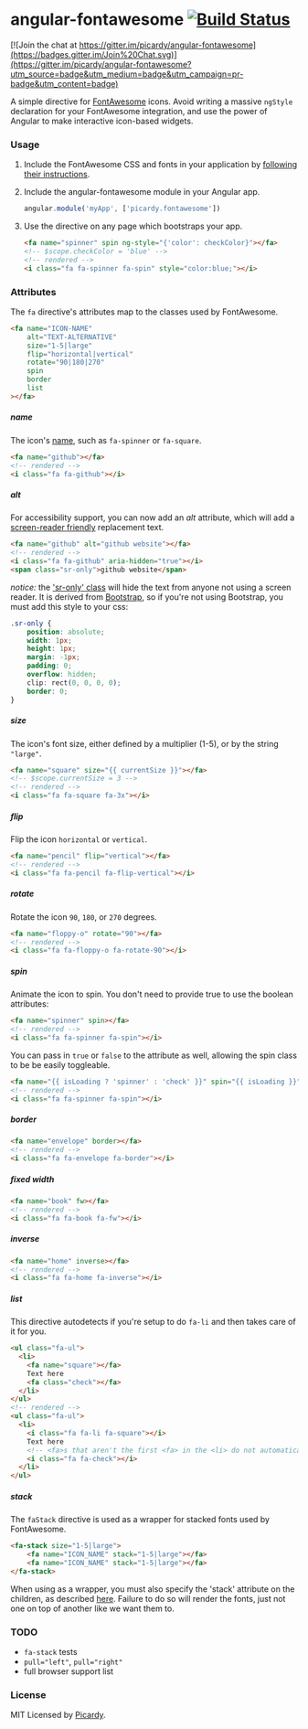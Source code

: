 # angular-fontawesome [![Build Status](https://travis-ci.org/picardy/angular-fontawesome.svg?branch=master)](https://travis-ci.org/picardy/angular-fontawesome)

[![Join the chat at https://gitter.im/picardy/angular-fontawesome](https://badges.gitter.im/Join%20Chat.svg)](https://gitter.im/picardy/angular-fontawesome?utm_source=badge&utm_medium=badge&utm_campaign=pr-badge&utm_content=badge)

A simple directive for [FontAwesome](http://fontawesome.io/) icons. Avoid writing a massive `ngStyle` declaration for your FontAwesome integration, and use the power of Angular to make interactive icon-based widgets.

### Usage

1. Include the FontAwesome CSS and fonts in your application by [following their instructions](http://fortawesome.github.io/Font-Awesome/get-started/).

2. Include the angular-fontawesome module in your Angular app.
    ```javascript
    angular.module('myApp', ['picardy.fontawesome'])
    ```

3. Use the directive on any page which bootstraps your app.
    ```html
    <fa name="spinner" spin ng-style="{'color': checkColor}"></fa>
    <!-- $scope.checkColor = 'blue' -->
    <!-- rendered -->
    <i class="fa fa-spinner fa-spin" style="color:blue;"></i>
    ```

### Attributes

The `fa` directive's attributes map to the classes used by FontAwesome\.

```html
<fa name="ICON-NAME"
    alt="TEXT-ALTERNATIVE"
    size="1-5|large"
    flip="horizontal|vertical"
    rotate="90|180|270"
    spin
    border
    list
></fa>
```

##### name
The icon's [name](http://fontawesome.io/icons/), such as `fa-spinner` or `fa-square`.
```html
<fa name="github"></fa>
<!-- rendered -->
<i class="fa fa-github"></i>
```

##### alt
For accessibility support, you can now add an *alt* attribute, which will add a [screen-reader friendly](https://github.com/FortAwesome/Font-Awesome/issues/6133#issuecomment-88944728) replacement text.
```html
<fa name="github" alt="github website"></fa>
<!-- rendered -->
<i class="fa fa-github" aria-hidden="true"></i>
<span class="sr-only">github website</span>
```

*notice:* the ['sr-only' class](http://getbootstrap.com/css/#helper-classes-screen-readers) will hide the text from anyone not using a screen reader. It is derived from [Bootstrap](http://getbootstrap.com/), so if you're not using Bootstrap, you must add this style to your css:
```css
.sr-only {
    position: absolute;
    width: 1px;
    height: 1px;
    margin: -1px;
    padding: 0;
    overflow: hidden;
    clip: rect(0, 0, 0, 0);
    border: 0;
}
```

##### size
The icon's font size, either defined by a multiplier (1-5), or by the string `"large"`.
```html
<fa name="square" size="{{ currentSize }}"></fa>
<!-- $scope.currentSize = 3 -->
<!-- rendered -->
<i class="fa fa-square fa-3x"></i>
```

##### flip
Flip the icon `horizontal` or `vertical`.
```html
<fa name="pencil" flip="vertical"></fa>
<!-- rendered -->
<i class="fa fa-pencil fa-flip-vertical"></i>
```

##### rotate
Rotate the icon `90`, `180`, or `270` degrees.
```html
<fa name="floppy-o" rotate="90"></fa>
<!-- rendered -->
<i class="fa fa-floppy-o fa-rotate-90"></i>
```

##### spin
Animate the icon to spin. You don't need to provide true to use the boolean attributes:
```html
<fa name="spinner" spin></fa>
<!-- rendered -->
<i class="fa fa-spinner fa-spin"></i>
```
You can pass in `true` or `false` to the attribute as well, allowing the spin class to be be easily toggleable.
```html
<fa name="{{ isLoading ? 'spinner' : 'check' }}" spin="{{ isLoading }}"></fa>
<!-- rendered -->
<i class="fa fa-spinner fa-spin"></i>
```

##### border
```html
<fa name="envelope" border></fa>
<!-- rendered -->
<i class="fa fa-envelope fa-border"></i>
```

##### fixed width
```html
<fa name="book" fw></fa>
<!-- rendered -->
<i class="fa fa-book fa-fw"></i>
```

##### inverse
```html
<fa name="home" inverse></fa>
<!-- rendered -->
<i class="fa fa-home fa-inverse"></i>
```

##### list
This directive autodetects if you're setup to do `fa-li` and then takes care of it for you.
```html
<ul class="fa-ul">
  <li>
    <fa name="square"></fa>
    Text here
    <fa class="check"></fa>
  </li>
</ul>
<!-- rendered -->
<ul class="fa-ul">
  <li>
    <i class="fa fa-li fa-square"></i>
    Text here
    <!-- <fa>s that aren't the first <fa> in the <li> do not automatically get the fa-li class -->
    <i class="fa fa-check"></i>
  </li>
</ul>
```

##### stack
The `faStack` directive is used as a wrapper for stacked fonts used by FontAwesome\.

```html
<fa-stack size="1-5|large">
    <fa name="ICON_NAME" stack="1-5|large"></fa>
    <fa name="ICON_NAME" stack="1-5|large"></fa>    
</fa-stack>
```
When using <fa-stack> as a wrapper, you must also specify the 'stack' attribute on the children,
as described [here](http://fortawesome.github.io/Font-Awesome/examples/#stacked).
Failure to do so will render the fonts, just not one on top of another like we want them to.

### TODO
 * `fa-stack` tests
 * `pull="left"`, `pull="right"`
 * full browser support list

### License
MIT Licensed by [Picardy](http://beta.picardylearning.com).
